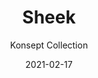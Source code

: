 ---
image_primary: "img/sheek_collection_konsept_finium-410x410.png"
image_secondary: "img/sheek_collection_konsept_2-1-1000x400.jpg"
subtitle: "Konsept Collection"
description: "The%20Konsept%20collection%20pushes%20the%20boundaries%20of%20creativity.%20With%20its%20all%20in%20all%20classic%2C%20vintage%20and%20contemporary%20designs%2C%20it%20adapts%20to%20any%20decor.%20The%20eye%20will%20undeniably%20be%20drawn%20to%20this%20combination%20of%20lines%20exposed%20by%20a%20meticulous%20finish."
tags: 
  - "Finium"
  - "Decorative Walls"
title: "Sheek"
designer: "Finium"
href: "https://finium.ca/en/decorative-walls/sheek/"
category: "decorative-walls"
manufacturer: "Finium"
slug: "/manufacturers/finium/decorative-walls/finium-sheek"
date: "2021-02-17"
---